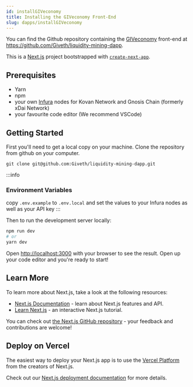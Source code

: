 ```yaml
---
id: installGIVeconomy
title: Installing the GIVeconomy Front-End
slug: dapps/installGIVeconomy
---
```


You can find the Github repository containing the [GIVeconomy](https://giveth.io) front-end at https://github.com/Giveth/liquidity-mining-dapp.

This is a [Next.js](https://nextjs.org/) project bootstrapped with [`create-next-app`](https://github.com/vercel/next.js/tree/canary/packages/create-next-app).
## Prerequisites

- Yarn
- npm
- your own [Infura](https://infura.io/) nodes for Kovan Network and Gnosis Chain (formerly xDai Network)
- your favourite code editor (We recommend VSCode)


## Getting Started

First you'll need to get a local copy on your machine. Clone the repository from github on your computer.

```
git clone git@github.com:Giveth/liquidity-mining-dapp.git
```

:::info
### Environment Variables
copy `.env.example` to `.env.local` and set the values to your Infura nodes as well as your API key
:::


Then to run the development server locally:

```bash
npm run dev
# or
yarn dev
```

Open [http://localhost:3000](http://localhost:3000) with your browser to see the result. Open up your code editor and you're ready to start!

## Learn More

To learn more about Next.js, take a look at the following resources:

- [Next.js Documentation](https://nextjs.org/docs) - learn about Next.js features and API.
- [Learn Next.js](https://nextjs.org/learn) - an interactive Next.js tutorial.

You can check out [the Next.js GitHub repository](https://github.com/vercel/next.js/) - your feedback and contributions are welcome!

## Deploy on Vercel

The easiest way to deploy your Next.js app is to use the [Vercel Platform](https://vercel.com/new?utm_medium=default-template&filter=next.js&utm_source=create-next-app&utm_campaign=create-next-app-readme) from the creators of Next.js.

Check out our [Next.js deployment documentation](https://nextjs.org/docs/deployment) for more details.
